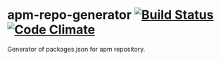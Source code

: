 apm-repo-generator [![Build Status](https://travis-ci.org/neonowy/apm-repo-gen.svg?branch=master)](https://travis-ci.org/neonowy/apm-repo-gen) [![Code Climate](https://codeclimate.com/github/neonowy/apm-repo-gen/badges/gpa.svg)](https://codeclimate.com/github/neonowy/apm-repo-gen)
==================

Generator of packages.json for apm repository.
